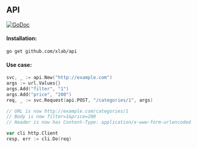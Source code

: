 API
---
[![GoDoc](https://godoc.org/github.com/xlab/api?status.svg)](https://godoc.org/github.com/xlab/api)

#### Installation:
```
go get github.com/xlab/api
```

#### Use case:
```go
svc, _ := api.New("http://example.com")
args := url.Values{}
args.Add("filter", "1")
args.Add("price", "200")
req, _ := svc.Request(api.POST, "/categories/1", args)

// URL is now http://example.com/categories/1
// Body is now filter=1&price=200
// Header is now has Content-Type: application/x-www-form-urlencoded

var cli http.Client
resp, err := cli.Do(req)
```